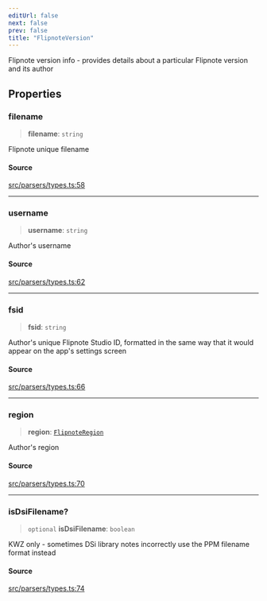 ```yaml
---
editUrl: false
next: false
prev: false
title: "FlipnoteVersion"
---
```


Flipnote version info - provides details about a particular Flipnote version and its author

## Properties

### filename

> **filename**: `string`

Flipnote unique filename

#### Source

[src/parsers/types.ts:58](https://github.com/jaames/flipnote.js/blob/afe27e228e29d19d2dff33dfb324ba35dc913507/src/parsers/types.ts#L58)

***

### username

> **username**: `string`

Author's username

#### Source

[src/parsers/types.ts:62](https://github.com/jaames/flipnote.js/blob/afe27e228e29d19d2dff33dfb324ba35dc913507/src/parsers/types.ts#L62)

***

### fsid

> **fsid**: `string`

Author's unique Flipnote Studio ID, formatted in the same way that it would appear on the app's settings screen

#### Source

[src/parsers/types.ts:66](https://github.com/jaames/flipnote.js/blob/afe27e228e29d19d2dff33dfb324ba35dc913507/src/parsers/types.ts#L66)

***

### region

> **region**: [`FlipnoteRegion`](/api/enumerations/flipnoteregion/)

Author's region

#### Source

[src/parsers/types.ts:70](https://github.com/jaames/flipnote.js/blob/afe27e228e29d19d2dff33dfb324ba35dc913507/src/parsers/types.ts#L70)

***

### isDsiFilename?

> `optional` **isDsiFilename**: `boolean`

KWZ only - sometimes DSi library notes incorrectly use the PPM filename format instead

#### Source

[src/parsers/types.ts:74](https://github.com/jaames/flipnote.js/blob/afe27e228e29d19d2dff33dfb324ba35dc913507/src/parsers/types.ts#L74)
